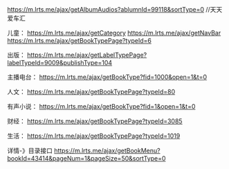  https://m.lrts.me/ajax/getAlbumAudios?ablumnId=99118&sortType=0   //天天爱车汇


儿童：  https://m.lrts.me/ajax/getCategory
	https://m.lrts.me/ajax/getNavBar
	https://m.lrts.me/ajax/getBookTypePage?typeId=6

出版：	https://m.lrts.me/ajax/getLabelTypePage?labelTypeId=9009&publishType=104

主播电台：	https://m.lrts.me/ajax/getBookType?fid=1000&open=1&t=0

人文：		https://m.lrts.me/ajax/getBookTypePage?typeId=80

有声小说：	https://m.lrts.me/ajax/getBookType?fid=1&open=1&t=0

财经：		https://m.lrts.me/ajax/getBookTypePage?typeId=3085

生活：		https://m.lrts.me/ajax/getBookTypePage?typeId=1019

详情-》目录接口 https://m.lrts.me/ajax/getBookMenu?bookId=43414&pageNum=1&pageSize=50&sortType=0